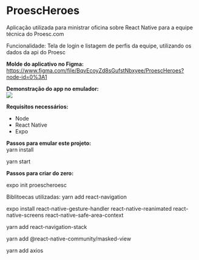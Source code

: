 # ProescHeroes

Aplicação utilizada para ministrar oficina sobre React Native para a equipe técnica do Proesc.com

Funcionalidade: Tela de login e listagem de perfis da equipe, utilizando os dados da api do Proesc

<b>Molde do aplicativo no Figma:</b><br>
https://www.figma.com/file/BqvEcoyZd8sGufstNbxyee/ProescHeroes?node-id=0%3A1

<b>Demonstração do app no emulador:</b><br>
<img src='https://trello-attachments.s3.amazonaws.com/590fa7f5a8ab015d0cf88052/590fa896d2d25e50583de620/578e8f89686d82fc223126982b43172c/Design_sem_nome_(2).png' />

<b>Requisitos necessários:</b>
- Node
- React Native
- Expo

<b>Passos para emular este projeto:</b><br>
yarn install

yarn start

<b>Passos para criar do zero:</b>

expo init proescheroesc

Biblitoecas utilizadas:
yarn add react-navigation
 
expo install react-native-gesture-handler
react-native-reanimated react-native-screens
react-native-safe-area-context
 
yarn add react-navigation-stack
 
yarn add @react-native-community/masked-view

yarn add axios


